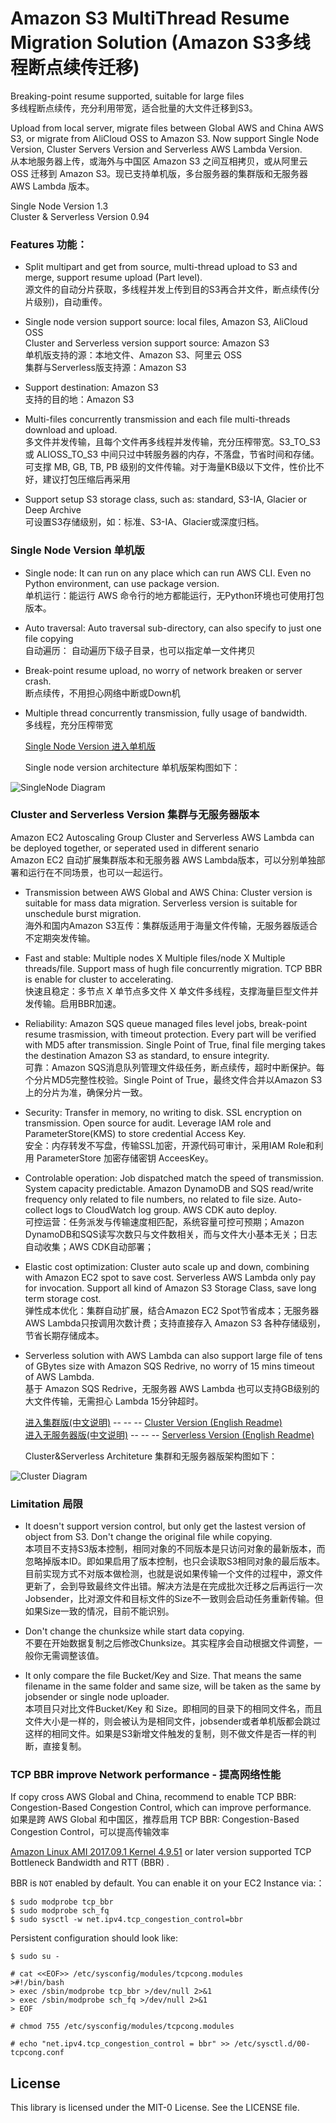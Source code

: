 # Amazon S3 MultiThread Resume Migration Solution  (Amazon S3多线程断点续传迁移)   

Breaking-point resume supported, suitable for large files  
多线程断点续传，充分利用带宽，适合批量的大文件迁移到S3。  

Upload from local server, migrate files between Global AWS and China AWS S3, or migrate from AliCloud OSS to Amazon S3. Now support Single Node Version, Cluster Servers Version and Serverless AWS Lambda Version.  
从本地服务器上传，或海外与中国区 Amazon S3 之间互相拷贝，或从阿里云 OSS 迁移到 Amazon S3。现已支持单机版，多台服务器的集群版和无服务器 AWS Lambda 版本。  
  
Single Node Version 1.3  
Cluster & Serverless Version 0.94
  
### Features 功能：  

* Split multipart and get from source, multi-thread upload to S3 and merge, support resume upload (Part level).   
源文件的自动分片获取，多线程并发上传到目的S3再合并文件，断点续传(分片级别)，自动重传。  

* Single node version support source: local files, Amazon S3, AliCloud OSS  
Cluster and Serverless version support source: Amazon S3  
单机版支持的源：本地文件、Amazon S3、阿里云 OSS  
集群与Serverless版支持源：Amazon S3  

* Support destination: Amazon S3  
支持的目的地：Amazon S3  

* Multi-files concurrently transmission and each file multi-threads download and upload.    
多文件并发传输，且每个文件再多线程并发传输，充分压榨带宽。S3_TO_S3 或 ALIOSS_TO_S3 中间只过中转服务器的内存，不落盘，节省时间和存储。可支撑 MB, GB, TB, PB 级别的文件传输。对于海量KB级以下文件，性价比不好，建议打包压缩后再采用  

* Support setup S3 storage class, such as: standard, S3-IA, Glacier or Deep Archive  
可设置S3存储级别，如：标准、S3-IA、Glacier或深度归档。  

### Single Node Version 单机版  
* Single node: It can run on any place which can run AWS CLI. Even no Python environment, can use package version.  
单机运行：能运行 AWS 命令行的地方都能运行，无Python环境也可使用打包版本。  
* Auto traversal: Auto traversal sub-directory, can also specify to just one file copying  
自动遍历： 自动遍历下级子目录，也可以指定单一文件拷贝  
* Break-point resume upload, no worry of network breaken or server crash.  
断点续传，不用担心网络中断或Down机  
* Multiple thread concurrently transmission, fully usage of bandwidth.  
多线程，充分压榨带宽  
  
  [Single Node Version 进入单机版](./single_node/)  
    
  Single node version architecture 单机版架构图如下：  
  
![SingleNode Diagram](./img/01.png)
  
  
### Cluster and Serverless Version 集群与无服务器版本  
Amazon EC2 Autoscaling Group Cluster and Serverless AWS Lambda can be deployed together, or seperated used in different senario  
Amazon EC2 自动扩展集群版本和无服务器 AWS Lambda版本，可以分别单独部署和运行在不同场景，也可以一起运行。  
* Transmission between AWS Global and AWS China: Cluster version is suitable for mass data migration. Serverless version is suitable for unschedule burst migration.  
海外和国内Amazon S3互传：集群版适用于海量文件传输，无服务器版适合不定期突发传输。  
* Fast and stable: Multiple nodes X Multiple files/node X Multiple threads/file. Support mass of hugh file concurrently migration. TCP BBR is enable for cluster to accelerating.  
快速且稳定：多节点 X 单节点多文件 X 单文件多线程，支撑海量巨型文件并发传输。启用BBR加速。  
* Reliability: Amazon SQS queue managed files level jobs, break-point resume trasmission, with timeout protection. Every part will be verified with MD5 after transmission. Single Point of True, final file merging takes the destination Amazon S3 as standard, to ensure integrity.  
可靠：Amazon SQS消息队列管理文件级任务，断点续传，超时中断保护。每个分片MD5完整性校验。Single Point of True，最终文件合并以Amazon S3上的分片为准，确保分片一致。  
* Security: Transfer in memory, no writing to disk. SSL encryption on transmission. Open source for audit. Leverage IAM role and ParameterStore(KMS) to store credential Access Key.  
安全：内存转发不写盘，传输SSL加密，开源代码可审计，采用IAM Role和利用 ParameterStore 加密存储密钥 AcceesKey。  
* Controlable operation: Job dispatched match the speed of transmission. System capacity predictable. Amazon DynamoDB and SQS read/write frequency only related to file numbers, no related to file size. Auto-collect logs to CloudWatch log group. AWS CDK auto deploy.   
可控运营：任务派发与传输速度相匹配，系统容量可控可预期；Amazon DynamoDB和SQS读写次数只与文件数相关，而与文件大小基本无关；日志自动收集；AWS CDK自动部署；  
* Elastic cost optimization: Cluster auto scale up and down, combining with Amazon EC2 spot to save cost. Serverless AWS Lambda only pay for invocation. Support all kind of Amazon S3 Storage Class, save long term storage cost.  
弹性成本优化：集群自动扩展，结合Amazon EC2 Spot节省成本；无服务器 AWS Lambda只按调用次数计费；支持直接存入 Amazon S3 各种存储级别，节省长期存储成本。  
* Serverless solution with AWS Lambda can also support large file of tens of GBytes size with Amazon SQS Redrive, no worry of 15 mins timeout of AWS Lambda.  
基于 Amazon SQS Redrive，无服务器 AWS Lambda 也可以支持GB级别的大文件传输，无需担心 Lambda 15分钟超时。  
  
  [进入集群版(中文说明)](./cluster/) -- -- -- [Cluster Version (English Readme)](./cluster/README-English.md)  
  [进入无服务器版(中文说明)](./serverless/) -- -- -- [Serverless Version (English Readme)](./serverless/README-English.md)  
      
  Cluster&Serverless Architeture 集群和无服务器版架构图如下：  
  
![Cluster Diagram](./img/02.png)  
  
### Limitation 局限
* It doesn't support version control, but only get the lastest version of object from S3. Don't change the original file while copying.  
本项目不支持S3版本控制，相同对象的不同版本是只访问对象的最新版本，而忽略掉版本ID。即如果启用了版本控制，也只会读取S3相同对象的最后版本。目前实现方式不对版本做检测，也就是说如果传输一个文件的过程中，源文件更新了，会到导致最终文件出错。解决方法是在完成批次迁移之后再运行一次Jobsender，比对源文件和目标文件的Size不一致则会启动任务重新传输。但如果Size一致的情况，目前不能识别。  

* Don't change the chunksize while start data copying.  
不要在开始数据复制之后修改Chunksize。其实程序会自动根据文件调整，一般你无需调整该值。  

* It only compare the file Bucket/Key and Size. That means the same filename in the same folder and same size, will be taken as the same by jobsender or single node uploader.  
本项目只对比文件Bucket/Key 和 Size。即相同的目录下的相同文件名，而且文件大小是一样的，则会被认为是相同文件，jobsender或者单机版都会跳过这样的相同文件。如果是S3新增文件触发的复制，则不做文件是否一样的判断，直接复制。  

### TCP BBR improve Network performance - 提高网络性能
If copy cross AWS Global and China, recommend to enable TCP BBR: Congestion-Based Congestion Control, which can improve performance.   
如果是跨 AWS Global 和中国区，推荐启用 TCP BBR: Congestion-Based Congestion Control，可以提高传输效率  

[Amazon Linux AMI 2017.09.1 Kernel 4.9.51](https://aws.amazon.com/cn/amazon-linux-ami/2017.09-release-notes/) or later version supported TCP Bottleneck Bandwidth and RTT (BBR) .  

BBR is `NOT` enabled by default. You can enable it on your EC2 Instance via:：
```
$ sudo modprobe tcp_bbr
$ sudo modprobe sch_fq
$ sudo sysctl -w net.ipv4.tcp_congestion_control=bbr
```
Persistent configuration should look like:
```
$ sudo su -

# cat <<EOF>> /etc/sysconfig/modules/tcpcong.modules
>#!/bin/bash
> exec /sbin/modprobe tcp_bbr >/dev/null 2>&1
> exec /sbin/modprobe sch_fq >/dev/null 2>&1
> EOF

# chmod 755 /etc/sysconfig/modules/tcpcong.modules

# echo "net.ipv4.tcp_congestion_control = bbr" >> /etc/sysctl.d/00-tcpcong.conf
```

## License

This library is licensed under the MIT-0 License. See the LICENSE file.
